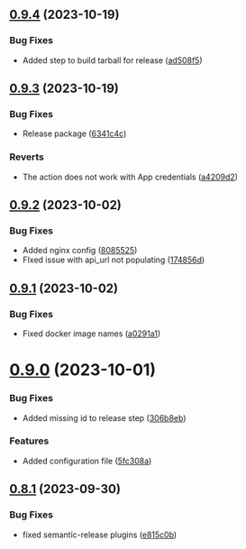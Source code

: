 ## [0.9.4](https://github.com/unipoll/angular/compare/v0.9.3...v0.9.4) (2023-10-19)


### Bug Fixes

* Added step to build tarball for release ([ad508f5](https://github.com/unipoll/angular/commit/ad508f5bcf5e1c0cef7cdccb7e2162fda5345ac3))

## [0.9.3](https://github.com/unipoll/angular/compare/v0.9.2...v0.9.3) (2023-10-19)


### Bug Fixes

* Release package ([6341c4c](https://github.com/unipoll/angular/commit/6341c4c8a34e547db6d01b8c9804794feb2fb06d))


### Reverts

* The action does not work with App credentials ([a4209d2](https://github.com/unipoll/angular/commit/a4209d2962ae3f734e5bde6bf82e6fb22716f26d))

## [0.9.2](https://github.com/unipoll/angular/compare/v0.9.1...v0.9.2) (2023-10-02)


### Bug Fixes

* Added nginx config ([8085525](https://github.com/unipoll/angular/commit/808552550e7ce5457174ffb37f9f3d31a357c906))
* FIxed issue with api_url not populating ([174856d](https://github.com/unipoll/angular/commit/174856d6e327b958aeab026eeb317a49658b5978))

## [0.9.1](https://github.com/unipoll/angular/compare/v0.9.0...v0.9.1) (2023-10-02)


### Bug Fixes

* Fixed docker image names ([a0291a1](https://github.com/unipoll/angular/commit/a0291a1574952cb6ec1b9fb40a905f4832c71798))

# [0.9.0](https://github.com/unipoll/angular/compare/v0.8.1...v0.9.0) (2023-10-01)


### Bug Fixes

* Added missing id to release step ([306b8eb](https://github.com/unipoll/angular/commit/306b8eb0e86af764e7d3e841467874e1d00071ca))


### Features

* Added configuration file ([5fc308a](https://github.com/unipoll/angular/commit/5fc308aa4d78d50d4c8b9203f64cd19c08e248e5))

## [0.8.1](https://github.com/unipoll/angular/compare/v0.8.0...v0.8.1) (2023-09-30)


### Bug Fixes

* fixed semantic-release plugins ([e815c0b](https://github.com/unipoll/angular/commit/e815c0bff26f55f22e9cf1fa8518dabbe4a54b39))
